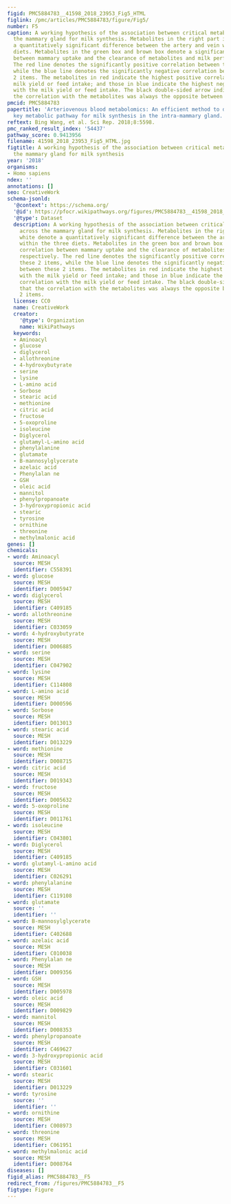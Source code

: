 ```yaml
---
figid: PMC5884783__41598_2018_23953_Fig5_HTML
figlink: /pmc/articles/PMC5884783/figure/Fig5/
number: F5
caption: A working hypothesis of the association between critical metabolites across
  the mammary gland for milk synthesis. Metabolites in the right part in white denote
  a quantitatively significant difference between the artery and vein within the three
  diets. Metabolites in the green box and brown box denote a significant correlation
  between mammary uptake and the clearance of metabolites and milk performance, respectively.
  The red line denotes the significantly positive correlation between these 2 items,
  while the blue line denotes the significantly negative correlation between these
  2 items. The metabolites in red indicate the highest positive correlation with the
  milk yield or feed intake; and those in blue indicate the highest negative correlation
  with the milk yield or feed intake. The black double-sided arrow indicates that
  the correlation with the metabolites was always the opposite between these 2 items.
pmcid: PMC5884783
papertitle: 'Arteriovenous blood metabolomics: An efficient method to determine the
  key metabolic pathway for milk synthesis in the intra-mammary gland.'
reftext: Bing Wang, et al. Sci Rep. 2018;8:5598.
pmc_ranked_result_index: '54437'
pathway_score: 0.9413956
filename: 41598_2018_23953_Fig5_HTML.jpg
figtitle: A working hypothesis of the association between critical metabolites across
  the mammary gland for milk synthesis
year: '2018'
organisms:
- Homo sapiens
ndex: ''
annotations: []
seo: CreativeWork
schema-jsonld:
  '@context': https://schema.org/
  '@id': https://pfocr.wikipathways.org/figures/PMC5884783__41598_2018_23953_Fig5_HTML.html
  '@type': Dataset
  description: A working hypothesis of the association between critical metabolites
    across the mammary gland for milk synthesis. Metabolites in the right part in
    white denote a quantitatively significant difference between the artery and vein
    within the three diets. Metabolites in the green box and brown box denote a significant
    correlation between mammary uptake and the clearance of metabolites and milk performance,
    respectively. The red line denotes the significantly positive correlation between
    these 2 items, while the blue line denotes the significantly negative correlation
    between these 2 items. The metabolites in red indicate the highest positive correlation
    with the milk yield or feed intake; and those in blue indicate the highest negative
    correlation with the milk yield or feed intake. The black double-sided arrow indicates
    that the correlation with the metabolites was always the opposite between these
    2 items.
  license: CC0
  name: CreativeWork
  creator:
    '@type': Organization
    name: WikiPathways
  keywords:
  - Aminoacyl
  - glucose
  - diglycerol
  - allothreonine
  - 4-hydroxybutyrate
  - serine
  - lysine
  - L-amino acid
  - Sorbose
  - stearic acid
  - methionine
  - citric acid
  - fructose
  - 5-oxoproline
  - isoleucine
  - Diglycerol
  - glutamyl-L-amino acid
  - phenylalanine
  - glutamate
  - B-mannosylglycerate
  - azelaic acid
  - Phenylalan ne
  - GSH
  - oleic acid
  - mannitol
  - phenylpropanoate
  - 3-hydroxypropionic acid
  - stearic
  - tyrosine
  - ornithine
  - threonine
  - methylmalonic acid
genes: []
chemicals:
- word: Aminoacyl
  source: MESH
  identifier: C558391
- word: glucose
  source: MESH
  identifier: D005947
- word: diglycerol
  source: MESH
  identifier: C409185
- word: allothreonine
  source: MESH
  identifier: C033059
- word: 4-hydroxybutyrate
  source: MESH
  identifier: D006885
- word: serine
  source: MESH
  identifier: C047902
- word: lysine
  source: MESH
  identifier: C114808
- word: L-amino acid
  source: MESH
  identifier: D000596
- word: Sorbose
  source: MESH
  identifier: D013013
- word: stearic acid
  source: MESH
  identifier: D013229
- word: methionine
  source: MESH
  identifier: D008715
- word: citric acid
  source: MESH
  identifier: D019343
- word: fructose
  source: MESH
  identifier: D005632
- word: 5-oxoproline
  source: MESH
  identifier: D011761
- word: isoleucine
  source: MESH
  identifier: C043801
- word: Diglycerol
  source: MESH
  identifier: C409185
- word: glutamyl-L-amino acid
  source: MESH
  identifier: C026291
- word: phenylalanine
  source: MESH
  identifier: C119108
- word: glutamate
  source: ''
  identifier: ''
- word: B-mannosylglycerate
  source: MESH
  identifier: C402688
- word: azelaic acid
  source: MESH
  identifier: C010038
- word: Phenylalan ne
  source: MESH
  identifier: D009356
- word: GSH
  source: MESH
  identifier: D005978
- word: oleic acid
  source: MESH
  identifier: D009829
- word: mannitol
  source: MESH
  identifier: D008353
- word: phenylpropanoate
  source: MESH
  identifier: C469627
- word: 3-hydroxypropionic acid
  source: MESH
  identifier: C031601
- word: stearic
  source: MESH
  identifier: D013229
- word: tyrosine
  source: ''
  identifier: ''
- word: ornithine
  source: MESH
  identifier: C008973
- word: threonine
  source: MESH
  identifier: C061951
- word: methylmalonic acid
  source: MESH
  identifier: D008764
diseases: []
figid_alias: PMC5884783__F5
redirect_from: /figures/PMC5884783__F5
figtype: Figure
---
```

